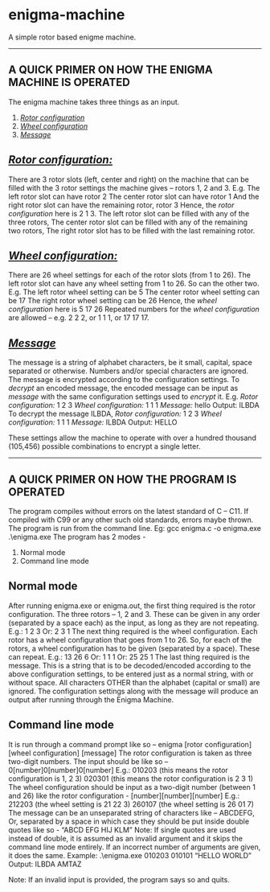 # enigma-machine
A simple rotor based enigme machine.

--------------------------------------------------------------------------------------

## A QUICK PRIMER ON HOW THE ENIGMA MACHINE IS OPERATED 
The enigma machine takes three things as an input. 
1. <ins>*Rotor configuration*</ins>
2. <ins>*Wheel configuration*</ins>
3. <ins>*Message*</ins>

## <ins>*Rotor configuration:*</ins>
There are 3 rotor slots (left, center and right) on the machine that can be filled with the 3 rotor settings the machine gives – rotors 1, 2 and 3. 
E.g. The left rotor slot can have rotor 2 
     The center rotor slot can have rotor 1 
     And the right rotor slot can have the remaining rotor, rotor 3
     Hence, the *rotor configuration* here is 2 1 3. 
The left rotor slot can be filled with any of the three rotors, 
The center rotor slot can be filled with any of the remaining two rotors, 
The right rotor slot has to be filled with the last remaining rotor. 
 
## <ins>*Wheel configuration:*</ins>
There are 26 wheel settings for each of the rotor slots (from 1 to 26). 
The left rotor slot can have any wheel setting from 1 to 26. So can the other two. 
E.g. The left rotor wheel setting can be 5 
     The center rotor wheel setting can be 17 
     The right rotor wheel setting can be 26 
Hence, the *wheel configuration* here is 5 17 26 
Repeated numbers for the *wheel configuration* are allowed – e.g. 2 2 2, or 1 1 1, or 17 17 17. 
 
## <ins>*Message*</ins>
The message is a string of alphabet characters, be it small, capital, space separated or otherwise. Numbers and/or special characters are ignored. 
The message is encrypted according to the configuration settings. 
To *decrypt* an encoded message, the encoded message can be input as *message* with the same configuration settings used to *encrypt* it. 
E.g. *Rotor configuration:* 1 2 3 
     *Wheel configuration:* 1 1 1 
     *Message:* hello 
     Output: ILBDA 
To decrypt the message ILBDA, 
     *Rotor configuration:* 1 2 3 
     *Wheel configuration:* 1 1 1 
     *Message:* ILBDA 
     Output: HELLO 
 
These settings allow the machine to operate with over a hundred thousand (105,456) possible combinations to encrypt a single letter.

--------------------------------------------------------------------------------------

## A QUICK PRIMER ON HOW THE PROGRAM IS OPERATED 
The program compiles without errors on the latest standard of C – C11. If compiled with C99 or any other such old standards, errors maybe thrown. 
The program is run from the command line. 
Eg: gcc enigma.c -o enigma.exe 
      .\enigma.exe 
The program has 2 modes - 
1. Normal mode
2. Command line mode
 
## Normal mode
After running enigma.exe or enigma.out, the first thing required is the rotor configuration. 
The three rotors – 1, 2 and 3. These can be given in any order (separated by a space each) as the input, as long as they are not repeating. 
E.g.: 1 2 3 
  Or: 2 3 1 
The next thing required is the wheel configuration. 
Each rotor has a wheel configuration that goes from 1 to 26. So, for each of the rotors, a wheel configuration has to be given (separated by a space). These can repeat. 
E.g.: 13 26 6 
   Or: 1 1 1 
   Or: 25 25 1 
The last thing required is the message. 
This is a string that is to be decoded/encoded according to the above configuration settings, to be entered just as a normal string, with or without space. All characters OTHER than the alphabet (capital or small) are ignored. 
The configuration settings along with the message will produce an output after running through the Enigma Machine. 
 
## Command line mode
It is run through a command prompt like so – enigma [rotor configuration] [wheel configuration] [message] 
The rotor configuration is taken as three two-digit numbers. The input should be like so – 0[number]0[number]0[number] 
E.g.: 010203 (this means the rotor configuration is 1, 2 3) 
         020301 (this means the rotor configuration is 2 3 1) 
The wheel configuration should be input as a two-digit number (between 1 and 26) like the rotor configuration - [number][number][number] 
E.g.: 212203 (the wheel setting is 21 22 3) 
         260107 (the wheel setting is 26 01 7) 
The message can be an unseparated string of characters like – ABCDEFG, 
Or, separated by a space in which case they should be put inside double quotes like so - “ABCD EFG HIJ   KLM” 
Note: If single quotes are used instead of double, it is assumed as an invalid argument and it skips the command line mode entirely. If an incorrect number of arguments are given, it does the same. 
Example: .\enigma.exe 010203 010101 “HELLO WORLD” 
   Output: ILBDA AMTAZ 
 
Note: If an invalid input is provided, the program says so and quits. 
